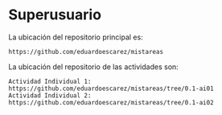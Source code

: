 # Superusuario

La ubicación del repositorio principal es:

    https://github.com/eduardoescarez/mistareas

La ubicación del repositorio de las actividades son:

    Actividad Individual 1: https://github.com/eduardoescarez/mistareas/tree/0.1-ai01
    Actividad Individual 2: https://github.com/eduardoescarez/mistareas/tree/0.1-ai02    